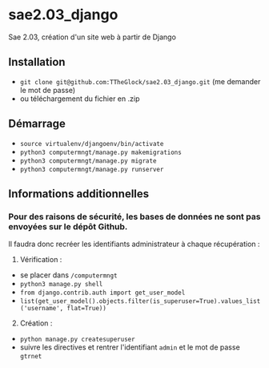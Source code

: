 # sae2.03_django
Sae 2.03, création d'un site web à partir de Django

## Installation

- `git clone git@github.com:TTheGlock/sae2.03_django.git` (me demander le mot de passe)
- ou téléchargement du fichier en .zip

## Démarrage

- `source virtualenv/djangoenv/bin/activate`
- `python3 computermngt/manage.py makemigrations`
- `python3 computermngt/manage.py migrate`
- `python3 computermngt/manage.py runserver`

## Informations additionnelles 

### Pour des raisons de sécurité, les bases de données ne sont pas envoyées sur le dépôt Github. 
Il faudra donc recréer les identifiants administrateur à chaque récupération :

1. Vérification :
- se placer dans `/computermngt`
- `python3 manage.py shell`
- `from django.contrib.auth import get_user_model`
- `list(get_user_model().objects.filter(is_superuser=True).values_list('username', flat=True))`

2. Création : 
- `python manage.py createsuperuser`
- suivre les directives et rentrer l'identifiant `admin` et le mot de passe `gtrnet`

